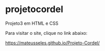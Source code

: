 # projetocordel
 Projeto3 em HTML e CSS

Para visitar o site, clique no link abaixo: 

https://mateusseles.github.io/Projeto-Cordel/


